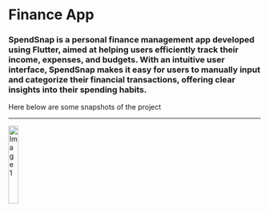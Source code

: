 <h1>Finance App</h1>

<h3>
SpendSnap is a personal finance management app developed using 
Flutter, aimed at helping users efficiently track their income, 
expenses, and budgets. With an intuitive user interface, SpendSnap 
makes it easy for users to manually input and categorize their
financial transactions, offering clear insights into their spending 
habits.
</h3>
<p>
Here below are some snapshots of the project 
</p>
<hr>
<img src="C:\Users\Tanya\OneDrive\Desktop\1.jpg" alt="Image 1" width="20%"></img>

<!-- <div style = ""> 
<img src="C:\Users\Tanya\OneDrive\Desktop" alt="" width="20%"/>
<img src="" alt="" width="32%"/>
<img src="" alt="" width="32%"/>
</div> -->
